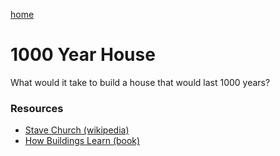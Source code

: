 [home](/index.html)

# 1000 Year House

What would it take to build a house that would last 1000 years?

### Resources

- [Stave Church (wikipedia)](https://en.wikipedia.org/wiki/Stave_church)
- [How Buildings Learn (book)](https://www.amazon.com/How-Buildings-Learn-Happens-Theyre/dp/0140139966)